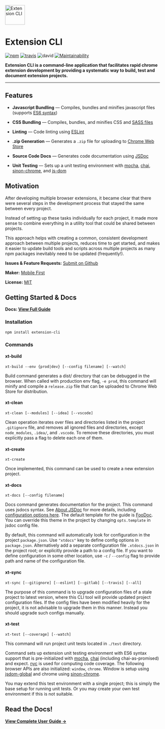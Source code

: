 <img src="https://raw.githubusercontent.com/MobileFirstLLC/extension-cli/master/guide/assets/images/favicon.png" width="64" alt="Extension CLI">  

# Extension CLI

[![npm](https://img.shields.io/npm/v/extension-cli)](https://www.npmjs.com/package/extension-cli)
[![travis](https://img.shields.io/travis/mobilefirstllc/extension-cli)](https://travis-ci.org/MobileFirstLLC/extension-cli)
![david](https://img.shields.io/david/mobilefirstllc/extension-cli)
[![Maintainability](https://api.codeclimate.com/v1/badges/abbf1b25f926d75bb9df/maintainability)](https://codeclimate.com/github/MobileFirstLLC/extension-cli/maintainability)

**Extension CLI is a command-line application that facilitates rapid chrome extension development by providing
a systematic way to build, test and document extension projects.**

* * *

## Features

-   **Javascript Bundling** — Compiles, bundles and minifies javascript files (supports [ES6 syntax](http://es6-features.org/))                                                                                                           

-   **CSS Bundling** — Compiles, bundles, and minifies CSS and [SASS files](https://sass-lang.com/guide)                                                                                                                                                          

-   **Linting** — Code linting using [ESLint](https://eslint.org/)                                                                                                                                                                        

-   **.zip Generation** — Generates a `.zip` file for uploading to [Chrome Web Store](https://chrome.google.com/webstore/category/extensions)                                                                                         

-   **Source Code Docs** — Generates code documentation using [JSDoc](https://jsdoc.app/about-getting-started.html)                                                                                                                                

-   **Unit Testing** —  Sets up a unit testing environment with [mocha](https://mochajs.org), [chai](https://www.chaijs.com/), [sinon-chrome](https://github.com/acvetkov/sinon-chrome), and [js-dom](https://github.com/rstacruz/jsdom-global) 

## Motivation

After developing multiple browser extensions, it became clear that there were several steps in the development process that stayed the same between every project. 

Instead of setting up these tasks individually for each project, it made more sense to combine everything in a utility tool that could be shared between projects. 

This approach helps with creating a common, consistent development approach between multiple projects, reduces time to get started, and makes it easier to update build tools and scripts across multiple projects as many npm packages inevitably need to be updated (frequently!).

**Issues & Feature Requests:** [Submit on Github](https://github.com/MobileFirstLLC/extension-cli/issues/new/choose)

**Maker:** [Mobile First](https://mobilefirst.me)

**License:** [MIT](https://github.com/MobileFirstLLC/extension-cli/blob/master/LICENSE)

## Getting Started & Docs

**Docs: [View Full Guide](https://oss.mobilefirst.me/extension-cli)**

### Installation

```text
npm install extension-cli
```

### Commands

<!-- Generated by documentation.js. Update this documentation by updating the source code. -->

#### xt-build

```text
xt-build --env {prod|dev} [--config filename] [--watch]
```

Build command generates a dist/ directory that can be
debugged in the browser. When called with production env flag, `-e prod`,
this command will minify and compile a `release.zip` file that can be
uploaded to Chrome Web Store for distribution.

#### xt-clean

```text
xt-clean [--modules] [--idea] [--vscode]
```

Clean operation iterates over files and directories listed in the
project `.gitignore` file, and removes all ignored files and
directories, except `node_modules`, `.idea/`, and `.vscode`. To remove these
directories, you must explicitly pass a flag to delete each one of them.

#### xt-create

```text
xt-create
```

Once implemented, this command can be used to create a new extension project.

#### xt-docs

```text
xt-docs [--config filename]
```

Docs command generates documentation for the project. This command uses
jsdocs syntax. See [About JSDoc](https://jsdoc.app/index.html) for more details,
including [configuration options here](https://jsdoc.app/about-configuring-jsdoc.html).
The default template for the guide is [FooDoc](https://github.com/steveush/foodoc#readme).
You can override this theme in the project by changing `opts.template` in jsdoc config file.

By default, this command will automatically look for configuration in the project `package.json`.
Use `"xtdocs"` key to define config options in `package.json`. Alternatively add a separate
configuration file `.xtdocs.json` in the project root; or explicitly provide a path to a config file.
If you want to define configuration in some other location, use `-c` / `--config` flag
to provide path and name of the configuration file.

#### xt-sync

```text
xt-sync [--gitignore] [--eslint] [--gitlab] [--travis] [--all]
```

The purpose of this command is to upgrade configuration files of
a stale project to latest version, where this CLI tool will provide
updated project configuration files. If the config files have been
modified heavily for the project, it is not advisable to upgrade them
in this manner. Instead you should upgrade such configs manually.

#### xt-test

```text
xt-test [--coverage] [--watch]
```

This command will run project unit tests located in `./test` directory.

Command sets up extension unit testing environment with ES6 syntax support that is pre-initialized
with [mocha](https://mochajs.org/), [chai](https://www.chaijs.com/) (including chai-as-promised)
and expect. [nyc](https://www.npmjs.com/package/nyc) is used for computing code coverage.
The following browser APIs are also initialized: `window`, `chrome`. Window
is setup using [jsdom-global](https://www.npmjs.com/package/jsdom-global) and
chrome using [sinon-chrome](https://www.npmjs.com/package/sinon-chrome).

You may extend this test environment with a single project; this is simply the base setup
for running unit tests. Or you may create your own test environment if this is not suitable.

## Read the Docs!

**[View Complete User Guide →](https://oss.mobilefirst.me/extension-cli/)**
